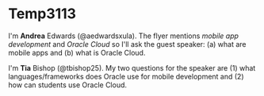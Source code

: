 # Temp3113

I'm **Andrea** Edwards (@aedwardsxula).  The flyer mentions _mobile app development_ and _Oracle Cloud_ so I'll ask the guest speaker: (a) what are mobile apps and (b) what is Oracle Cloud.

I'm **Tia** Bishop (@tbishop25). My two questions for the speaker are (1) what languages/frameworks does Oracle use for mobile development and (2) how can students use Oracle Cloud.